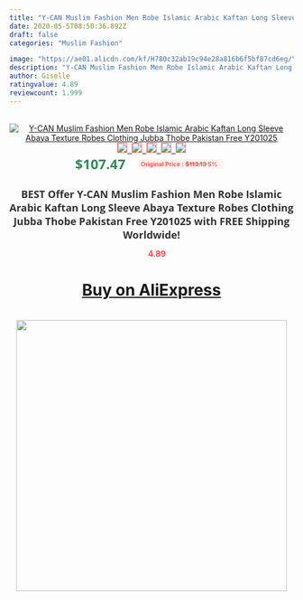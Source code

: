 ```yaml
---
title: "Y-CAN Muslim Fashion Men Robe Islamic Arabic Kaftan Long Sleeve Abaya Texture Robes Clothing Jubba Thobe Pakistan Free Y201025"
date: 2020-05-5T08:50:36.892Z
draft: false
categories: "Muslim Fashion"

image: "https://ae01.alicdn.com/kf/H780c32ab19c94e28a816b6f5bf87cd6eg/Y-CAN-Muslim-Fashion-Men-Robe-Islamic-Arabic-Kaftan-Long-Sleeve-Abaya-Texture-Robes-Clothing-Jubba.jpg"
description: "Y-CAN Muslim Fashion Men Robe Islamic Arabic Kaftan Long Sleeve Abaya Texture Robes Clothing Jubba Thobe Pakistan Free Y201025"
author: Giselle
ratingvalue: 4.89
reviewcount: 1.999
---
```

<br>
<div style="text-align: center;">
<a href="https://s.click.aliexpress.com/e/_AdYABx" target="_blank" rel="nofollow noopener noreferrer"><img alt="Y-CAN Muslim Fashion Men Robe Islamic Arabic Kaftan Long Sleeve Abaya Texture Robes Clothing Jubba Thobe Pakistan Free Y201025" class="magnifier-image" src="https://ae01.alicdn.com/kf/H780c32ab19c94e28a816b6f5bf87cd6eg/Y-CAN-Muslim-Fashion-Men-Robe-Islamic-Arabic-Kaftan-Long-Sleeve-Abaya-Texture-Robes-Clothing-Jubba.jpg_640x640.jpg">
<br>
<img style="border:1px solid salmon" src="https://ae01.alicdn.com/kf/H780c32ab19c94e28a816b6f5bf87cd6eg/Y-CAN-Muslim-Fashion-Men-Robe-Islamic-Arabic-Kaftan-Long-Sleeve-Abaya-Texture-Robes-Clothing-Jubba.jpg_120x120.jpg">&nbsp;&nbsp;<img style="border:1px solid salmon" src="https://ae01.alicdn.com/kf/Hd2e16e76bcb04d0b958d718271988c89R/Y-CAN-Muslim-Fashion-Men-Robe-Islamic-Arabic-Kaftan-Long-Sleeve-Abaya-Texture-Robes-Clothing-Jubba.jpg_120x120.jpg">&nbsp;&nbsp;<img style="border:1px solid salmon" src="https://ae01.alicdn.com/kf/Hb45ffbdafe3f43b496ff305759349928o/Y-CAN-Muslim-Fashion-Men-Robe-Islamic-Arabic-Kaftan-Long-Sleeve-Abaya-Texture-Robes-Clothing-Jubba.jpg_120x120.jpg">&nbsp;&nbsp;<img style="border:1px solid salmon" src="https://ae01.alicdn.com/kf/Hb2de4c79911a4b75a251e9d8e7b3bb80R/Y-CAN-Muslim-Fashion-Men-Robe-Islamic-Arabic-Kaftan-Long-Sleeve-Abaya-Texture-Robes-Clothing-Jubba.jpg_120x120.jpg">&nbsp;&nbsp;<img style="border:1px solid salmon" src="https://ae01.alicdn.com/kf/H9a8967c54ba14d1ab08c2bbfbac499966/Y-CAN-Muslim-Fashion-Men-Robe-Islamic-Arabic-Kaftan-Long-Sleeve-Abaya-Texture-Robes-Clothing-Jubba.jpg_120x120.jpg"></a></div><br0>
<div style="text-align: center;"><span style="background-color: white; border: 0px; box-sizing: border-box; color: seagreen; display: inline-block; font-family: &quot;open sans&quot; , &quot;arial&quot; , &quot;helvetica&quot; , sans-serif , &quot;heiti&quot;; font-size: 24px; font-stretch: inherit; font-weight: 700; line-height: inherit; margin: 0px 10px 0px 0px; padding: 0px; vertical-align: middle;">$107.47 </span>
<span style="background: rgb(255 , 241 , 241); border-radius: 3px; border: 0px; box-sizing: border-box; color: #ff4747; display: inline-block; font-family: inherit; font-size: 12px; font-stretch: inherit; font-style: inherit; font-variant: inherit; font-weight: 600; line-height: inherit; margin: 0px; padding: 2px 5px; transform: scale(0.9); vertical-align: middle;">Original Price : <b style="text-decoration: line-through;">$113.13 </b> 5%&nbsp;&nbsp;</span></div>
<h1 style="color: #333333; display: inline-block; font-family: &quot;open sans&quot; , &quot;arial&quot; , &quot;helvetica&quot; , sans-serif , &quot;heiti&quot;; font-size: 18px; font-stretch: inherit; font-weight: 700; text-align: center;">BEST Offer Y-CAN Muslim Fashion Men Robe Islamic Arabic Kaftan Long Sleeve Abaya Texture Robes Clothing Jubba Thobe Pakistan Free Y201025 with FREE Shipping Worldwide!</h1>
<div style="color: #ff4747; text-align: center;">
<img src="https://4.bp.blogspot.com/-M0ZcTcb-5uY/XleCXlxnR4I/AAAAAAAAAEc/OrjgMkXV1oMQFaCRZj5HQwOCBcu3w1FegCPcBGAYYCw/s1600/star.png" style="height: 15px;">&nbsp;<b>4.89</b></div>
<div class="button_cont" align="center"><a class="buynow_a" href="https://s.click.aliexpress.com/e/_AdYABx" target="_blank" rel="nofollow noopener noreferrer"><H1>Buy on AliExpress</H1></a></div><br>
<div class="separator" style="clear: both; text-align: center;">
<img src="https://lh3.googleusercontent.com/-pTy5HemUv9M/XlePHvY0dAI/AAAAAAAAAE4/0nX5iRUoIWY8eMW9Dpxeirr157OZliDIgCLcBGAsYHQ/s1600/badge.gif" width="480">
</div>
